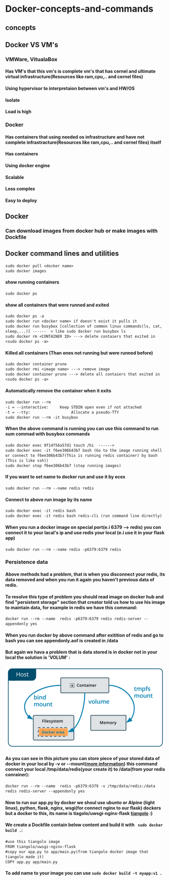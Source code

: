# Docker-concepts-and-commands
## concepts
## Docker VS VM's
### VMWare, VitualaBox 
#### Has VM's that this vm's is complete vm's that has cernel and ultimate virtual infrastructure(Resources like ram,cpu,.. and cernel files)
#### Using hypervisor to interpretaion between vm's and HW/OS 
#### Isolate
#### Load is high

### Docker
#### Has containers that using needed os infrastructure and have not complete infrastracture(Resources like ram,cpu,.. and cernel files) itself
#### Has containers
#### Using docker engine
#### Scalable
#### Less complex
#### Easy to deploy

## Docker
### Can download images from docker hub or make images with Dockfile
## Docker command lines and utilities
```
sudo docker pull <docker name>
sudo docker images
```
#### show running containers
```
sudo docker ps 
```
#### show all containers that were runned and exited
```
sudo docker ps -a
sudo docker run <docker name> if doesn't exist it pulls it
sudo docker run busybox [collection of common linux commands(ls, cat, sleep,...)] ------  > like sudo docker run busybox ls
sudo docker rm <CONTAINER ID> ---> delete contaiers that exited in <sudo docker ps -a>
```
#### Killed all containers (Than ones not running but were runned before)
```
sudo docker container prune
sudo docker rmi <image name> ---> remove image
sudo docker container prune ---> delete all contaiers that exited in <sudo docker ps -a>
```
#### Automatically remove the container when it exits
```
sudo docker run --rm 
-i = --interactive:     Keep STDIN open even if not attached
-t = --tty:                  Allocate a pseudo-TTY
sudo docker run --rm -it busybox
```
#### When the above command is running you can use this command to run sum commad with busybox commands
```
sudo docker exec 9f14f56a57d1 touch /hi  ------> 
sudo docker exec -it f6ee306b43b7 bash (Go to the image running shell or connect to f6ee306b43b7(This is running redis container) by bash (This is like ssh))
sudo docker stop f6ee306b43b7 (stop running images)
```
#### If you want to set name to docker run and use it by ecex
```
sudo docker run --rm --name redis redis
```
#### Connect to above run image by its name
```
sudo docker exec -it redis bash
sudo docker exec -it redis bash redis-cli (run command line directly)
```
#### When you run a docker image on special port(e.i 6379 --> redis) you con connect it to your lacal's ip and use redis your local (e.i use it in your flask app)
```
sudo docker run --rm --name redis -p6379:6379 redis
```
### Persistence data
#### Above methods had a problem, that is when you disconnect your redis, its data removed and when you run it again you haven't previous data of redis.
#### To resolve this type of problem you should read image on docker hub and find "persistent storage" section that creator told us how to use his image to maintain data, for example in redis we have this command:
```
docker run --rm --name  redis -p6379:6379 redis redis-server --appendonly yes
```
#### When you run docker  by above command after exitition of redis and go to bash you can see appendonly.aof is created in /data
#### But again we hava a problem that is data stored is in docker not in your local the solution is 'VOLUM' :
![docker volume](/pics/pic1)
#### As you can see in this picture you can store piece of your stored data of docker in your local by -v or --mount([more information](https://docs.docker.com/storage/volumes/)) this command connect your local /tmp/data/redis(your create it) to /data(from your redis conrainer):
```
docker run --rm --name  redis -p6379:6379 -v /tmp/data/redis:/data redis redis-server --appendonly yes
```
#### Now to run our app.py by docker we shoul use ubunto or Alpine (light linux), python, flask, nginx, wsgi(for connect nginx to our flask) dockers but a docker to this, its name is tiagolo/uwsgi-nginx-flask [tiangolo](https://hub.docker.com/r/tiangolo/uwsgi-nginx-flask/) :)
#### We create a Dockfile contain below content and build it with ``` sudo docker build .```:
```
#use this tiangolo image
FROM tiangolo/uwsgi-nginx-flask 
#copy our app.py to app/main.py(from tiangolo docker image that tiangolo made it)
COPY app.py app/main.py
```
#### To add name to your image you can use ``` sudo docker build -t myapp:v1 . ```

